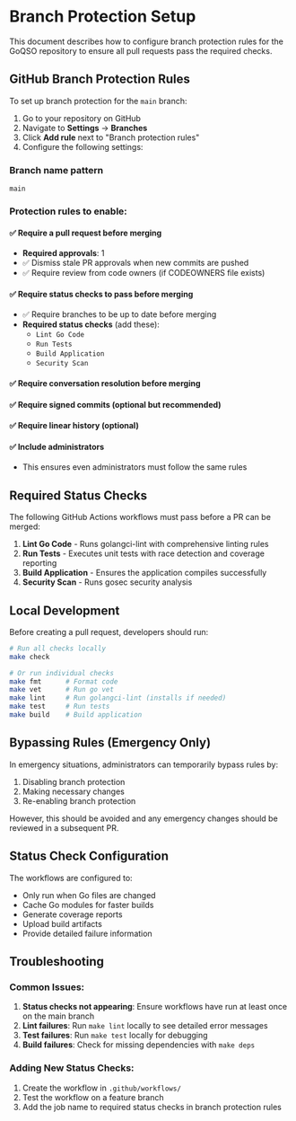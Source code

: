 # Branch Protection Setup

This document describes how to configure branch protection rules for the GoQSO repository to ensure all pull requests pass the required checks.

## GitHub Branch Protection Rules

To set up branch protection for the `main` branch:

1. Go to your repository on GitHub
2. Navigate to **Settings** → **Branches**
3. Click **Add rule** next to "Branch protection rules"
4. Configure the following settings:

### Branch name pattern
```
main
```

### Protection rules to enable:

#### ✅ Require a pull request before merging
- **Required approvals**: 1
- ✅ Dismiss stale PR approvals when new commits are pushed
- ✅ Require review from code owners (if CODEOWNERS file exists)

#### ✅ Require status checks to pass before merging
- ✅ Require branches to be up to date before merging
- **Required status checks** (add these):
  - `Lint Go Code`
  - `Run Tests` 
  - `Build Application`
  - `Security Scan`

#### ✅ Require conversation resolution before merging

#### ✅ Require signed commits (optional but recommended)

#### ✅ Require linear history (optional)

#### ✅ Include administrators
- This ensures even administrators must follow the same rules

## Required Status Checks

The following GitHub Actions workflows must pass before a PR can be merged:

1. **Lint Go Code** - Runs golangci-lint with comprehensive linting rules
2. **Run Tests** - Executes unit tests with race detection and coverage reporting
3. **Build Application** - Ensures the application compiles successfully
4. **Security Scan** - Runs gosec security analysis

## Local Development

Before creating a pull request, developers should run:

```bash
# Run all checks locally
make check

# Or run individual checks
make fmt      # Format code
make vet      # Run go vet
make lint     # Run golangci-lint (installs if needed)
make test     # Run tests
make build    # Build application
```

## Bypassing Rules (Emergency Only)

In emergency situations, administrators can temporarily bypass rules by:

1. Disabling branch protection
2. Making necessary changes
3. Re-enabling branch protection

However, this should be avoided and any emergency changes should be reviewed in a subsequent PR.

## Status Check Configuration

The workflows are configured to:
- Only run when Go files are changed
- Cache Go modules for faster builds
- Generate coverage reports
- Upload build artifacts
- Provide detailed failure information

## Troubleshooting

### Common Issues:

1. **Status checks not appearing**: Ensure workflows have run at least once on the main branch
2. **Lint failures**: Run `make lint` locally to see detailed error messages
3. **Test failures**: Run `make test` locally for debugging
4. **Build failures**: Check for missing dependencies with `make deps`

### Adding New Status Checks:

1. Create the workflow in `.github/workflows/`
2. Test the workflow on a feature branch
3. Add the job name to required status checks in branch protection rules